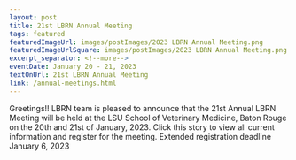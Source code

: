 ```yaml
---
layout: post
title: 21st LBRN Annual Meeting
tags: featured
featuredImageUrl: images/postImages/2023 LBRN Annual Meeting.png
featuredImageUrlSquare: images/postImages/2023 LBRN Annual Meeting.png
excerpt_separator: <!--more-->
eventDate: January 20 - 21, 2023
textOnUrl: 21st LBRN Annual Meeting
link: /annual-meetings.html
---
```

<p>Greetings!! LBRN team is pleased to announce that the 21st Annual LBRN Meeting will be held at the LSU School of Veterinary Medicine, Baton Rouge on the 20th and 21st of January, 2023. Click this story to view all current information and register for the meeting. Extended registration deadline January 6, 2023</p>
